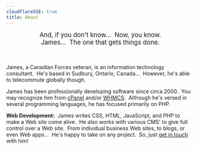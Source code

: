 ```yaml
---
cloudflareSSE: true
title: About
---
```


<div style="text-align: center;">
  <span style="font-size: larger;">
    And, if you don't know&hellip;&nbsp; Now, you know.<br />
    James&hellip;&nbsp; The one that gets things done.
  </span><br />
  &nbsp;<br />
  &nbsp;
</div>

James, a Canadian Forces veteran, is an information technology consultant.&nbsp; He's based in Sudbury, Ontario, Canada&hellip;&nbsp; However, he's able to
telecommute globally though.

James has been professionally developing software since circa 2000.&nbsp; You may recognize him from
<a href="https://cpanel.com" target="_blank" title="cPanel :: The Hosting Platform of Choice">cPanel</a> and/or
<a href="https://www.whmcs.com" target="_blank" title="WHMCS :: Web Hosting, Billing, and Automation Platform">WHMCS</a>.&nbsp; Although he's versed in
several programming languages, he has focused primarily on PHP.

<span style="font-weight: bolder;">Web Development:</span>&nbsp; James writes CSS, HTML, JavaScript, and PHP to make a Web site come alive.&nbsp; He also works
with various CMS' to give full control over a Web site.&nbsp; From individual business Web sites, to blogs, or even Web apps&hellip;&nbsp; He's happy to
take on any project.&nbsp; So, just <a href="{{ site.url }}/contact" rel="me" title="">get in touch</a> with him!
